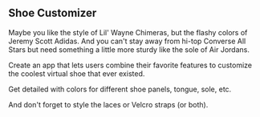 ## Shoe Customizer

Maybe you like the style of Lil' Wayne Chimeras, but the flashy colors of Jeremy Scott Adidas. And you can't stay away from hi-top Converse All Stars but need something a little more sturdy like the sole of Air Jordans. 

Create an app that lets users combine their favorite features to customize the coolest virtual shoe that ever existed.

Get detailed with colors for different shoe panels, tongue, sole, etc. 

And don't forget to style the laces or Velcro straps (or both).
